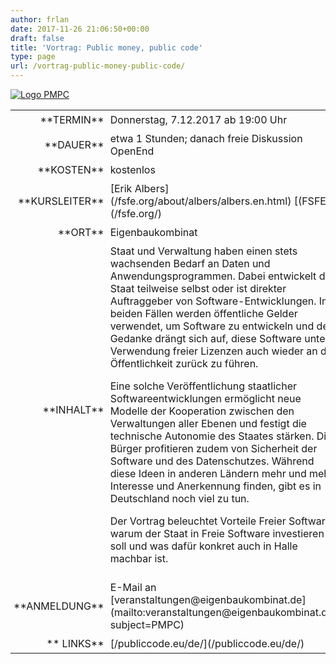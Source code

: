 ```yaml
---
author: frlan
date: 2017-11-26 21:06:50+00:00
draft: false
title: 'Vortrag: Public money, public code'
type: page
url: /vortrag-public-money-public-code/
---
```


[![Logo PMPC](/publiccode.eu/img/logo.svg)
](/publiccode.eu/de/)
<table >
<tbody >
<tr >

<td style="padding: 5px; width: 20%; text-align: right;" >**TERMIN**
</td>

<td style="padding: 5px; text-align: left;" >Donnerstag, 7.12.2017 ab 19:00 Uhr
</td>
</tr>
<tr >

<td style="padding: 5px; width: 20%; text-align: right;" >**DAUER**
</td>

<td style="padding: 5px; text-align: left;" >etwa 1 Stunden; danach freie Diskussion OpenEnd
</td>
</tr>
<tr >

<td style="padding: 5px; width: 20%; text-align: right;" >**KOSTEN**
</td>

<td style="padding: 5px; text-align: left;" >kostenlos
</td>
</tr>
<tr >

<td style="padding: 5px; width: 20%; text-align: right;" >**KURSLEITER**
</td>

<td style="padding: 5px; text-align: left;" >[Erik Albers](/fsfe.org/about/albers/albers.en.html) [(FSFE)](/fsfe.org/)
</td>
</tr>
<tr >

<td style="padding: 5px; width: 20%; text-align: right;" >**ORT**
</td>

<td style="padding: 5px; text-align: left;" >Eigenbaukombinat
</td>
</tr>
<tr >

<td style="padding: 5px; width: 20%; text-align: right;" >**INHALT**
</td>

<td style="padding: 5px; text-align: left;" >Staat und Verwaltung haben einen stets wachsenden Bedarf an Daten und Anwendungsprogrammen. Dabei entwickelt der Staat teilweise selbst oder ist direkter Auftraggeber von Software-Entwicklungen. In beiden Fällen werden öffentliche Gelder verwendet, um Software zu entwickeln und der Gedanke drängt sich auf, diese Software unter Verwendung freier Lizenzen auch wieder an die Öffentlichkeit zurück zu führen.

Eine solche Veröffentlichung staatlicher Softwareentwicklungen ermöglicht neue Modelle der Kooperation zwischen den Verwaltungen aller Ebenen und
festigt die technische Autonomie des Staates stärken. Die Bürger profitieren zudem von Sicherheit der Software und des Datenschutzes. Während diese Ideen in anderen Ländern mehr und mehr Interesse und Anerkennung finden, gibt es in Deutschland noch viel zu tun.

Der Vortrag beleuchtet Vorteile Freier Software, warum der Staat in Freie Software investieren soll und was dafür konkret auch in Halle machbar ist.
</td>
</tr>
<tr >

<td style="padding: 5px; width: 20%; text-align: right;" >**ANMELDUNG**
</td>

<td style="padding: 5px; text-align: left;" >E-Mail an [veranstaltungen@eigenbaukombinat.de](mailto:veranstaltungen@eigenbaukombinat.de?subject=PMPC)
</td>
</tr>
<tr >

<td style="padding: 5px; width: 20%; text-align: right;" >** LINKS**
</td>

<td style="padding: 5px; text-align: left;" >[/publiccode.eu/de/](/publiccode.eu/de/)
</td>
</tr>
</tbody>
</table>

